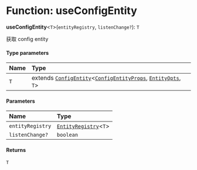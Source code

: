 # Function: useConfigEntity

**useConfigEntity**<`T`>(`entityRegistry`, `listenChange?`): `T`

获取 config entity

#### Type parameters

| Name | Type |
| :------ | :------ |
| `T` | extends [`ConfigEntity`](/en/auto-docs/free-layout-editor/classes/ConfigEntity.md)<[`ConfigEntityProps`](/en/auto-docs/free-layout-editor/interfaces/ConfigEntityProps.md), [`EntityOpts`](/en/auto-docs/free-layout-editor/interfaces/EntityOpts.md), `T`> |

#### Parameters

| Name | Type |
| :------ | :------ |
| `entityRegistry` | [`EntityRegistry`](/en/auto-docs/free-layout-editor/interfaces/EntityRegistry.md)<`T`> |
| `listenChange?` | `boolean` |

#### Returns

`T`
